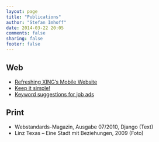 ```yaml
---
layout: page
title: "Publications"
author: "Stefan Imhoff"
date: 2014-03-22 20:05
comments: false
sharing: false
footer: false
---
```


## Web

- [Refreshing XING’s Mobile Website](https://devblog.xing.com/ruby-on-rails/refreshing-mobile-website-xing/)
- [Keep it simple!](https://devblog.xing.com/frontend/keep-it-simple/)
- [Keyword suggestions for job ads](https://devblog.xing.com/user-experience/keyword-suggestions-job-ads/)

## Print

- Webstandards-Magazin, Ausgabe 07/2010, Django (Text)
- Linz Texas – Eine Stadt mit Beziehungen, 2009 (Foto)
